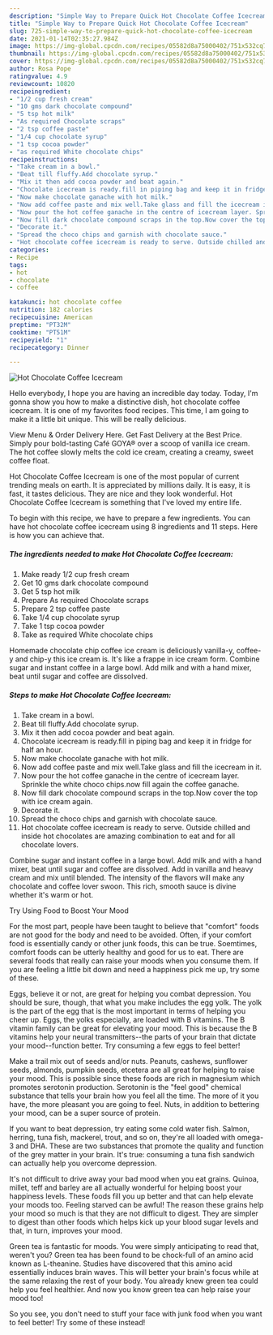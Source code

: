 ```yaml
---
description: "Simple Way to Prepare Quick Hot Chocolate Coffee Icecream"
title: "Simple Way to Prepare Quick Hot Chocolate Coffee Icecream"
slug: 725-simple-way-to-prepare-quick-hot-chocolate-coffee-icecream
date: 2021-01-14T02:35:27.984Z
image: https://img-global.cpcdn.com/recipes/05582d8a75000402/751x532cq70/hot-chocolate-coffee-icecream-recipe-main-photo.jpg
thumbnail: https://img-global.cpcdn.com/recipes/05582d8a75000402/751x532cq70/hot-chocolate-coffee-icecream-recipe-main-photo.jpg
cover: https://img-global.cpcdn.com/recipes/05582d8a75000402/751x532cq70/hot-chocolate-coffee-icecream-recipe-main-photo.jpg
author: Rosa Pope
ratingvalue: 4.9
reviewcount: 10820
recipeingredient:
- "1/2 cup fresh cream"
- "10 gms dark chocolate compound"
- "5 tsp hot milk"
- "As required Chocolate scraps"
- "2 tsp coffee paste"
- "1/4 cup chocolate syrup"
- "1 tsp cocoa powder"
- "as required White chocolate chips"
recipeinstructions:
- "Take cream in a bowl."
- "Beat till fluffy.Add chocolate syrup."
- "Mix it then add cocoa powder and beat again."
- "Chocolate icecream is ready.fill in piping bag and keep it in fridge for half an hour."
- "Now make chocolate ganache with hot milk."
- "Now add coffee paste and mix well.Take glass and fill the icecream in it."
- "Now pour the hot coffee ganache in the centre of icecream layer. Sprinkle the white choco chips.now fill again the coffee ganache."
- "Now fill dark chocolate compound scraps in the top.Now cover the top with ice cream again."
- "Decorate it."
- "Spread the choco chips and garnish with chocolate sauce."
- "Hot chocolate coffee icecream is ready to serve. Outside chilled and inside hot chocolates are amazing combination to eat and for all chocolate lovers."
categories:
- Recipe
tags:
- hot
- chocolate
- coffee

katakunci: hot chocolate coffee 
nutrition: 182 calories
recipecuisine: American
preptime: "PT32M"
cooktime: "PT51M"
recipeyield: "1"
recipecategory: Dinner

---
```



![Hot Chocolate Coffee Icecream](https://img-global.cpcdn.com/recipes/05582d8a75000402/751x532cq70/hot-chocolate-coffee-icecream-recipe-main-photo.jpg)

Hello everybody, I hope you are having an incredible day today. Today, I'm gonna show you how to make a distinctive dish, hot chocolate coffee icecream. It is one of my favorites food recipes. This time, I am going to make it a little bit unique. This will be really delicious.

View Menu &amp; Order Delivery Here. Get Fast Delivery at the Best Price. Simply pour bold-tasting Café GOYA® over a scoop of vanilla ice cream. The hot coffee slowly melts the cold ice cream, creating a creamy, sweet coffee float.

Hot Chocolate Coffee Icecream is one of the most popular of current trending meals on earth. It is appreciated by millions daily. It is easy, it is fast, it tastes delicious. They are nice and they look wonderful. Hot Chocolate Coffee Icecream is something that I've loved my entire life.


To begin with this recipe, we have to prepare a few ingredients. You can have hot chocolate coffee icecream using 8 ingredients and 11 steps. Here is how you can achieve that.

<!--inarticleads1-->

##### The ingredients needed to make Hot Chocolate Coffee Icecream:

1. Make ready 1/2 cup fresh cream
1. Get 10 gms dark chocolate compound
1. Get 5 tsp hot milk
1. Prepare As required Chocolate scraps
1. Prepare 2 tsp coffee paste
1. Take 1/4 cup chocolate syrup
1. Take 1 tsp cocoa powder
1. Take as required White chocolate chips


Homemade chocolate chip coffee ice cream is deliciously vanilla-y, coffee-y and chip-y this ice cream is. It&#39;s like a frappe in ice cream form. Combine sugar and instant coffee in a large bowl. Add milk and with a hand mixer, beat until sugar and coffee are dissolved. 

<!--inarticleads2-->

##### Steps to make Hot Chocolate Coffee Icecream:

1. Take cream in a bowl.
1. Beat till fluffy.Add chocolate syrup.
1. Mix it then add cocoa powder and beat again.
1. Chocolate icecream is ready.fill in piping bag and keep it in fridge for half an hour.
1. Now make chocolate ganache with hot milk.
1. Now add coffee paste and mix well.Take glass and fill the icecream in it.
1. Now pour the hot coffee ganache in the centre of icecream layer. Sprinkle the white choco chips.now fill again the coffee ganache.
1. Now fill dark chocolate compound scraps in the top.Now cover the top with ice cream again.
1. Decorate it.
1. Spread the choco chips and garnish with chocolate sauce.
1. Hot chocolate coffee icecream is ready to serve. Outside chilled and inside hot chocolates are amazing combination to eat and for all chocolate lovers.


Combine sugar and instant coffee in a large bowl. Add milk and with a hand mixer, beat until sugar and coffee are dissolved. Add in vanilla and heavy cream and mix until blended. The intensity of the flavors will make any chocolate and coffee lover swoon. This rich, smooth sauce is divine whether it&#39;s warm or hot. 

Try Using Food to Boost Your Mood


For the most part, people have been taught to believe that "comfort" foods are not good for the body and need to be avoided. Often, if your comfort food is essentially candy or other junk foods, this can be true. Soemtimes, comfort foods can be utterly healthy and good for us to eat. There are several foods that really can raise your moods when you consume them. If you are feeling a little bit down and need a happiness pick me up, try some of these.

Eggs, believe it or not, are great for helping you combat depression. You should be sure, though, that what you make includes the egg yolk. The yolk is the part of the egg that is the most important in terms of helping you cheer up. Eggs, the yolks especially, are loaded with B vitamins. The B vitamin family can be great for elevating your mood. This is because the B vitamins help your neural transmitters--the parts of your brain that dictate your mood--function better. Try consuming a few eggs to feel better!

Make a trail mix out of seeds and/or nuts. Peanuts, cashews, sunflower seeds, almonds, pumpkin seeds, etcetera are all great for helping to raise your mood. This is possible since these foods are rich in magnesium which promotes serotonin production. Serotonin is the "feel good" chemical substance that tells your brain how you feel all the time. The more of it you have, the more pleasant you are going to feel. Nuts, in addition to bettering your mood, can be a super source of protein.

If you want to beat depression, try eating some cold water fish. Salmon, herring, tuna fish, mackerel, trout, and so on, they're all loaded with omega-3 and DHA. These are two substances that promote the quality and function of the grey matter in your brain. It's true: consuming a tuna fish sandwich can actually help you overcome depression. 

It's not difficult to drive away your bad mood when you eat grains. Quinoa, millet, teff and barley are all actually wonderful for helping boost your happiness levels. These foods fill you up better and that can help elevate your moods too. Feeling starved can be awful! The reason these grains help your mood so much is that they are not difficult to digest. They are simpler to digest than other foods which helps kick up your blood sugar levels and that, in turn, improves your mood.

Green tea is fantastic for moods. You were simply anticipating to read that, weren't you? Green tea has been found to be chock-full of an amino acid known as L-theanine. Studies have discovered that this amino acid essentially induces brain waves. This will better your brain's focus while at the same relaxing the rest of your body. You already knew green tea could help you feel healthier. And now you know green tea can help raise your mood too!

So you see, you don't need to stuff your face with junk food when you want to feel better! Try some of these instead!

